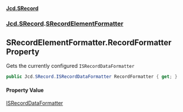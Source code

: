 #### [Jcd.SRecord](index.md 'index')
### [Jcd.SRecord](Jcd.SRecord.md 'Jcd.SRecord').[SRecordElementFormatter](Jcd.SRecord.SRecordElementFormatter.md 'Jcd.SRecord.SRecordElementFormatter')

## SRecordElementFormatter.RecordFormatter Property

Gets the currently configured `ISRecordDataFormatter`

```csharp
public Jcd.SRecord.ISRecordDataFormatter RecordFormatter { get; }
```

#### Property Value
[ISRecordDataFormatter](Jcd.SRecord.ISRecordDataFormatter.md 'Jcd.SRecord.ISRecordDataFormatter')